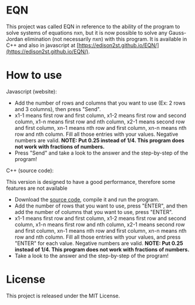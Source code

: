 # EQN

This project was called EQN in reference to the ability of the program to solve systems of equations nxn, but it is now possible to solve any Gauss-Jordan elimination (not necessarily nxn) with this program. It is available in C++ and also in javascript at [https://edison2st.github.io/EQN/](https://edison2st.github.io/EQN/).

# How to use

Javascript (website):

- Add the number of rows and columns that you want to use (Ex: 2 rows and 3 columns), then press "Send".
- x1-1 means first row and first column, x1-2 means first row and second column, x1-n means first row and nth column, x2-1 means second row and first column, xn-1 means nth row and first column, xn-n means nth row and nth column. Fill all those entries with your values. Negative numbers are valid. **NOTE: Put 0.25 instead of 1/4. This program does not work with fractions of numbers.**
- Press "Send" and take a look to the answer and the step-by-step of the program!

C++ (source code):

This version is designed to have a good performance, therefore some features are not available

- Download the [source code](https://github.com/Edison2ST/EQN/archive/v1.2.0.zip), compile it and run the program.
- Add the number of rows that you want to use, press "ENTER", and then add the number of columns that you want to use, press "ENTER".
- x1-1 means first row and first column, x1-2 means first row and second column, x1-n means first row and nth column, x2-1 means second row and first column, xn-1 means nth row and first column, xn-n means nth row and nth column. Fill all those entries with your values, and press "ENTER" for each value. Negative numbers are valid. **NOTE: Put 0.25 instead of 1/4. This program does not work with fractions of numbers.**
- Take a look to the answer and the step-by-step of the program!

# License

This project is released under the MIT License.
